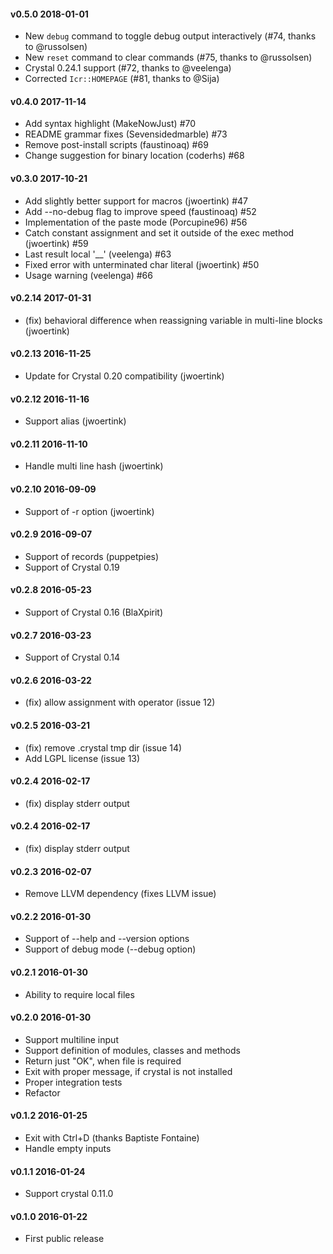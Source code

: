 #### v0.5.0 2018-01-01
* New `debug` command to toggle debug output interactively (#74, thanks to @russolsen)
* New `reset` command to clear commands (#75, thanks to @russolsen)
* Crystal 0.24.1 support (#72, thanks to @veelenga)
* Corrected `Icr::HOMEPAGE` (#81, thanks to @Sija)

#### v0.4.0 2017-11-14
* Add syntax highlight (MakeNowJust) #70
* README grammar fixes (Sevensidedmarble) #73
* Remove post-install scripts (faustinoaq) #69
* Change suggestion for binary location (coderhs) #68

#### v0.3.0 2017-10-21
* Add slightly better support for macros (jwoertink) #47
* Add --no-debug flag to improve speed (faustinoaq) #52
* Implementation of the paste mode (Porcupine96) #56
* Catch constant assignment and set it outside of the exec method (jwoertink) #59
* Last result local '__' (veelenga) #63
* Fixed error with unterminated char literal (jwoertink) #50
* Usage warning (veelenga) #66

#### v0.2.14 2017-01-31
* (fix) behavioral difference when reassigning variable in multi-line blocks (jwoertink)

#### v0.2.13 2016-11-25
* Update for Crystal 0.20 compatibility (jwoertink)

#### v0.2.12 2016-11-16
* Support alias (jwoertink)

#### v0.2.11 2016-11-10
* Handle multi line hash (jwoertink)

#### v0.2.10 2016-09-09
* Support of -r option (jwoertink)

#### v0.2.9 2016-09-07
* Support of records (puppetpies)
* Support of Crystal 0.19

#### v0.2.8 2016-05-23
* Support of Crystal 0.16 (BlaXpirit)

#### v0.2.7 2016-03-23
* Support of Crystal 0.14

#### v0.2.6 2016-03-22
* (fix) allow assignment with operator (issue 12)

#### v0.2.5 2016-03-21
* (fix) remove .crystal tmp dir (issue 14)
* Add LGPL license (issue  13)

#### v0.2.4 2016-02-17
* (fix) display stderr output

#### v0.2.4 2016-02-17
* (fix) display stderr output

#### v0.2.3 2016-02-07
* Remove LLVM dependency (fixes LLVM issue)

#### v0.2.2 2016-01-30
* Support of --help and --version options
* Support of debug mode (--debug option)

#### v0.2.1 2016-01-30
* Ability to require local files

#### v0.2.0 2016-01-30
* Support multiline input
* Support definition of modules, classes and methods
* Return just "OK", when file is required
* Exit with proper message, if crystal is not installed
* Proper integration tests
* Refactor

#### v0.1.2 2016-01-25
* Exit with Ctrl+D (thanks Baptiste Fontaine)
* Handle empty inputs

#### v0.1.1 2016-01-24
* Support crystal 0.11.0

#### v0.1.0 2016-01-22
* First public release
